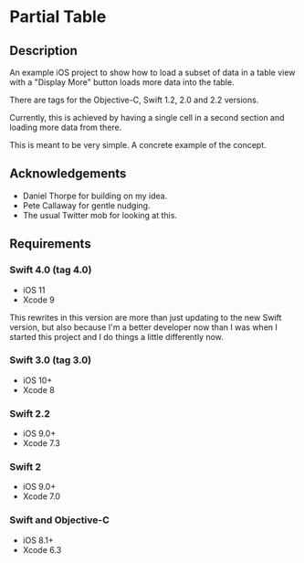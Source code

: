 # Partial Table

## Description

An example iOS project to show how to load a subset of data in a table view with
a "Display More" button loads more data into the table.

There are tags for the Objective-C, Swift 1.2, 2.0 and 2.2 versions.

Currently, this is achieved by having a single cell in a second section and loading more data from there.

This is meant to be very simple. A concrete example of the concept.

## Acknowledgements

- Daniel Thorpe for building on my idea.
- Pete Callaway for gentle nudging.
- The usual Twitter mob for looking at this.

## Requirements

### Swift 4.0 (tag 4.0)
- iOS 11
- Xcode 9

This rewrites in this version are more than just updating to the new Swift version, but also because I'm a better developer now than I was when I started this project and I do things a little differently now.

### Swift 3.0 (tag 3.0)
- iOS 10+
- Xcode 8

### Swift 2.2
- iOS 9.0+
- Xcode 7.3

### Swift 2
- iOS 9.0+
- Xcode 7.0

### Swift and Objective-C
- iOS 8.1+
- Xcode 6.3



